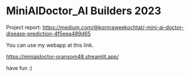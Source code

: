 # MiniAIDoctor_AI Builders 2023

Project report: https://medium.com/@kornraweekochtat/️-mini-ai-doctor-disease-prediction-4f5eea489d65

You can use my webapp at this link.

https://miniaidoctor-oransom48.streamlit.app/

have fun :)

